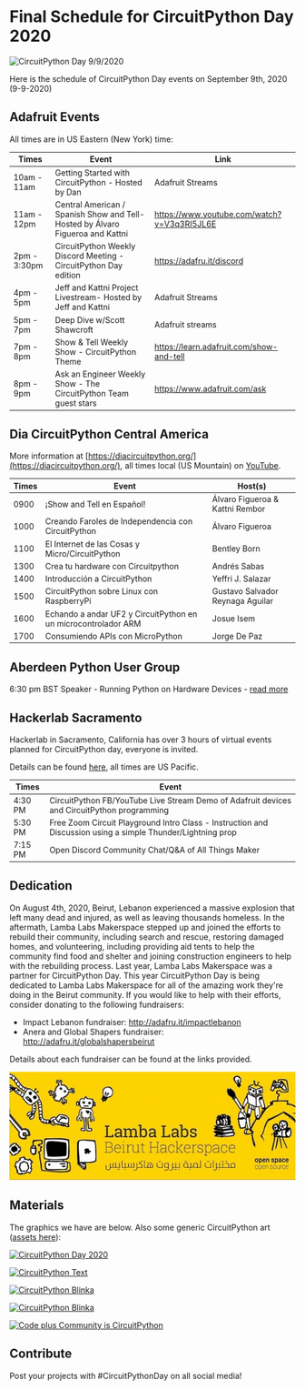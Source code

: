 # Final Schedule for CircuitPython Day 2020

<img width="550" src="assets/20200825/20200825cpday.jpg" alt="CircuitPython Day 9/9/2020">

Here is the schedule of CircuitPython Day events on September 9th, 2020 (9-9-2020)

## Adafruit Events

All times are in US Eastern (New York) time:

| Times | Event| Link |
|---|---|---|
| 10am - 11am	| Getting Started with CircuitPython - Hosted by Dan| Adafruit Streams |
| 11am - 12pm	| Central American / Spanish Show and Tell- Hosted by Álvaro Figueroa and Kattni| https://www.youtube.com/watch?v=V3q3RI5JL6E |
| 2pm - 3:30pm | CircuitPython Weekly Discord Meeting -	CircuitPython Day edition	| https://adafru.it/discord |
| 4pm - 5pm | Jeff and Kattni Project Livestream- Hosted by Jeff and Kattni | Adafruit Streams |
| 5pm - 7pm | Deep Dive w/Scott Shawcroft	| Adafruit streams | 
| 7pm - 8pm | Show & Tell Weekly Show	- CircuitPython Theme | https://learn.adafruit.com/show-and-tell |
| 8pm - 9pm | Ask an Engineer Weekly Show -	The CircuitPython Team guest stars |	https://www.adafruit.com/ask |

## Dia CircuitPython Central America

More information at [https://diacircuitpython.org/](https://diacircuitpython.org/), all times local (US Mountain) on [YouTube](https://www.youtube.com/channel/UCeZ-Wk1LyK2lnm5x4BCbyGA).

| Times | Event| Host(s) |
|---|---|---|
| 0900 | ¡Show and Tell en Español! | Álvaro Figueroa & Kattni Rembor | Link |
| 1000 | Creando Faroles de Independencia con CircuitPython | Álvaro Figueroa | https://www.youtube.com/watch?v=V3q3RI5JL6E |
| 1100 | El Internet de las Cosas y Micro/CircuitPython | Bentley Born | |
| 1300 | Crea tu hardware con Circuitpython | Andrés Sabas | |
| 1400 | Introducción a CircuitPython | Yeffri J. Salazar | |
| 1500 | CircuitPython sobre Linux con RaspberryPi | Gustavo Salvador Reynaga Aguilar | |
| 1600 | Echando a andar UF2 y CircuitPython en un microcontrolador ARM | Josue Isem | |
| 1700 | Consumiendo APIs con MicroPython | Jorge De Paz | |

## Aberdeen Python User Group

6:30 pm BST Speaker -  Running Python on Hardware Devices - [read more](https://ti.to/code-the-city/aberdeen-python-user-group-sept-2020)

## Hackerlab Sacramento

Hackerlab in Sacramento, California has over 3 hours of virtual events planned for CircuitPython day, everyone is invited.

Details can be found [here](https://www.hackerlab.org/en/blog/read/1376035664/hacker-lab-celebrates-circuit-python-day), all times are US Pacific.

| Times | Event|
|---|---|
| 4:30 PM | CircuitPython FB/YouTube Live Stream Demo of Adafruit devices and CircuitPython programming |
| 5:30 PM | Free Zoom Circuit Playground Intro Class - Instruction and Discussion using a simple Thunder/Lightning prop |
| 7:15 PM | Open Discord Community Chat/Q&A of All Things Maker |

##  Dedication

On August 4th, 2020, Beirut, Lebanon experienced a massive explosion that left many dead and injured, as well as leaving thousands homeless. 
In the aftermath, Lamba Labs Makerspace stepped up and joined the efforts to rebuild their community, including search and rescue, 
restoring damaged homes, and volunteering, including providing aid tents to help the community find food and shelter and 
joining construction engineers to help with the rebuilding process. Last year, Lamba Labs Makerspace was a partner for CircuitPython Day.
This year CircuitPython Day is being dedicated to Lamba Labs Makerspace for all of the amazing work they're doing in the Beirut community. 
If you would like to help with their efforts, consider donating to the following fundraisers:

* Impact Lebanon fundraiser: http://adafru.it/impactlebanon
* Anera and Global Shapers fundraiser: http://adafru.it/globalshapersbeirut

Details about each fundraiser can be found at the links provided.

[![Lamba Labs Makerspace](assets/20200908/20200908lamba.jpg)](https://twitter.com/LambaLabs)


## Materials

The graphics we have are below. Also some generic CircuitPython art ([assets here](https://github.com/adafruit/circuitpython-weekly-newsletter/tree/gh-pages/assets/CPday2020)):

[![CircuitPython Day 2020](assets/CPday2020/CPDay2020.jpg)](https://github.com/adafruit/circuitpython-weekly-newsletter/edit/gh-pages/circuitpythonday2020.md)

[![CircuitPython Text](assets/CPday2020/CircuitPython_Text.png)](https://github.com/adafruit/circuitpython-weekly-newsletter/edit/gh-pages/circuitpythonday2020.md)

[![CircuitPython Blinka](assets/CPday2020/adafruit_blinka.PNG)](https://github.com/adafruit/circuitpython-weekly-newsletter/edit/gh-pages/circuitpythonday2020.md)

[![CircuitPython Blinka](assets/CPday2020/blinka-transparent.png)](https://github.com/adafruit/circuitpython-weekly-newsletter/edit/gh-pages/circuitpythonday2020.md)

[![Code plus Community is CircuitPython](assets/CPday2020/code+community.jpg)](https://github.com/adafruit/circuitpython-weekly-newsletter/edit/gh-pages/circuitpythonday2020.md)

## Contribute

Post your projects with #CircuitPythonDay on all social media!
